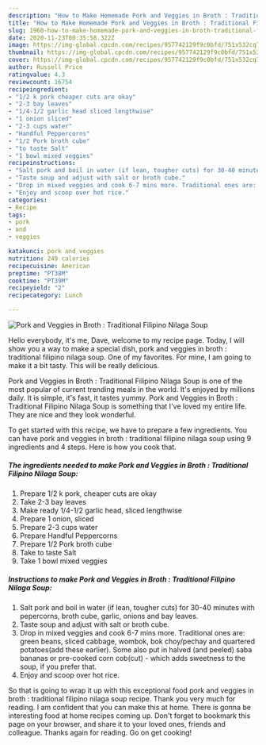 ```yaml
---
description: "How to Make Homemade Pork and Veggies in Broth : Traditional Filipino Nilaga Soup"
title: "How to Make Homemade Pork and Veggies in Broth : Traditional Filipino Nilaga Soup"
slug: 1960-how-to-make-homemade-pork-and-veggies-in-broth-traditional-filipino-nilaga-soup
date: 2020-11-23T00:35:58.322Z
image: https://img-global.cpcdn.com/recipes/957742129f9c0bfd/751x532cq70/pork-and-veggies-in-broth-traditional-filipino-nilaga-soup-recipe-main-photo.jpg
thumbnail: https://img-global.cpcdn.com/recipes/957742129f9c0bfd/751x532cq70/pork-and-veggies-in-broth-traditional-filipino-nilaga-soup-recipe-main-photo.jpg
cover: https://img-global.cpcdn.com/recipes/957742129f9c0bfd/751x532cq70/pork-and-veggies-in-broth-traditional-filipino-nilaga-soup-recipe-main-photo.jpg
author: Russell Price
ratingvalue: 4.3
reviewcount: 16754
recipeingredient:
- "1/2 k pork cheaper cuts are okay"
- "2-3 bay leaves"
- "1/4-1/2 garlic head sliced lengthwise"
- "1 onion sliced"
- "2-3 cups water"
- "Handful Peppercorns"
- "1/2 Pork broth cube"
- "to taste Salt"
- "1 bowl mixed veggies"
recipeinstructions:
- "Salt pork and boil in water (if lean, tougher cuts) for 30-40 minutes with pepercorns, broth cube, garlic, onions and bay leaves."
- "Taste soup and adjust with salt or broth cube."
- "Drop in mixed veggies and cook 6-7 mins more. Traditional ones are: green beans, sliced cabbage, wombok, bok choy/pechay and quartered potatoes(add these earlier). Some also put in halved (and peeled) saba bananas or pre-cooked corn cob(cut) - which adds sweetness to the soup, if you prefer that."
- "Enjoy and scoop over hot rice."
categories:
- Recipe
tags:
- pork
- and
- veggies

katakunci: pork and veggies 
nutrition: 249 calories
recipecuisine: American
preptime: "PT38M"
cooktime: "PT39M"
recipeyield: "2"
recipecategory: Lunch

---
```



![Pork and Veggies in Broth : Traditional Filipino Nilaga Soup](https://img-global.cpcdn.com/recipes/957742129f9c0bfd/751x532cq70/pork-and-veggies-in-broth-traditional-filipino-nilaga-soup-recipe-main-photo.jpg)

Hello everybody, it's me, Dave, welcome to my recipe page. Today, I will show you a way to make a special dish, pork and veggies in broth : traditional filipino nilaga soup. One of my favorites. For mine, I am going to make it a bit tasty. This will be really delicious.

Pork and Veggies in Broth : Traditional Filipino Nilaga Soup is one of the most popular of current trending meals in the world. It's enjoyed by millions daily. It is simple, it's fast, it tastes yummy. Pork and Veggies in Broth : Traditional Filipino Nilaga Soup is something that I've loved my entire life. They are nice and they look wonderful.




To get started with this recipe, we have to prepare a few ingredients. You can have pork and veggies in broth : traditional filipino nilaga soup using 9 ingredients and 4 steps. Here is how you cook that.

<!--inarticleads1-->

##### The ingredients needed to make Pork and Veggies in Broth : Traditional Filipino Nilaga Soup:

1. Prepare 1/2 k pork, cheaper cuts are okay
1. Take 2-3 bay leaves
1. Make ready 1/4-1/2 garlic head, sliced lengthwise
1. Prepare 1 onion, sliced
1. Prepare 2-3 cups water
1. Prepare Handful Peppercorns
1. Prepare 1/2 Pork broth cube
1. Take to taste Salt
1. Take 1 bowl mixed veggies




<!--inarticleads2-->

##### Instructions to make Pork and Veggies in Broth : Traditional Filipino Nilaga Soup:

1. Salt pork and boil in water (if lean, tougher cuts) for 30-40 minutes with pepercorns, broth cube, garlic, onions and bay leaves.
1. Taste soup and adjust with salt or broth cube.
1. Drop in mixed veggies and cook 6-7 mins more. Traditional ones are: green beans, sliced cabbage, wombok, bok choy/pechay and quartered potatoes(add these earlier). Some also put in halved (and peeled) saba bananas or pre-cooked corn cob(cut) - which adds sweetness to the soup, if you prefer that.
1. Enjoy and scoop over hot rice.




So that is going to wrap it up with this exceptional food pork and veggies in broth : traditional filipino nilaga soup recipe. Thank you very much for reading. I am confident that you can make this at home. There is gonna be interesting food at home recipes coming up. Don't forget to bookmark this page on your browser, and share it to your loved ones, friends and colleague. Thanks again for reading. Go on get cooking!
